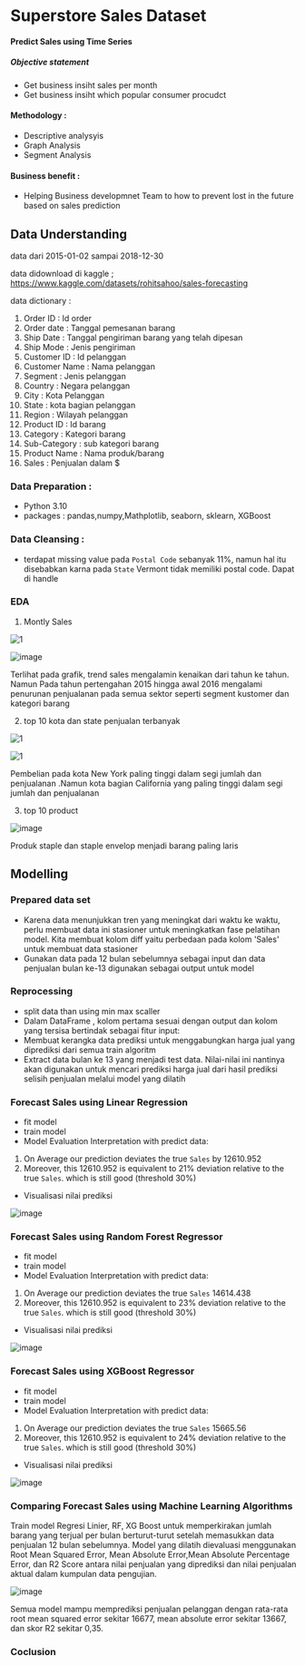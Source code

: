 # Superstore Sales Dataset
#### Predict Sales using Time Series

##### Objective statement
* Get business insiht sales per month
* Get business insiht which popular consumer procudct 

#### Methodology :
* Descriptive analysyis
* Graph Analysis
* Segment Analysis

#### Business benefit :
* Helping Business developmnet Team to how to prevent lost in the future based on sales prediction


## Data Understanding
data dari 2015-01-02 sampai 2018-12-30

data didownload di kaggle ; https://www.kaggle.com/datasets/rohitsahoo/sales-forecasting

data dictionary :

 1. Order ID : Id order 
 2. Order date : Tanggal pemesanan barang
 3. Ship Date : Tanggal pengiriman barang yang telah dipesan
 4. Ship Mode : Jenis pengiriman
 5. Customer ID : Id pelanggan
 6. Customer Name : Nama pelanggan
 7. Segment : Jenis pelanggan
 8. Country : Negara pelanggan
 9. City : Kota Pelanggan
 10. State : kota bagian pelanggan
 11. Region : Wilayah pelanggan
 12. Product ID : Id barang
 13. Category : Kategori barang
 14. Sub-Category : sub kategori barang
 15. Product Name : Nama produk/barang
 16. Sales : Penjualan dalam $


### Data Preparation :
* Python 3.10
* packages : pandas,numpy,Mathplotlib, seaborn, sklearn, XGBoost

### Data Cleansing :
* terdapat missing value pada `Postal Code` sebanyak 11%, namun hal itu disebabkan karna pada `State` Vermont tidak memiliki postal code. Dapat di handle

### EDA
1. Montly Sales


![1](https://user-images.githubusercontent.com/97732456/195076592-eec22234-e48e-4946-9e87-ee4f3d986447.png)

![image](https://user-images.githubusercontent.com/97732456/195078438-d612de55-67de-49b1-9b72-9be78d52ea5d.png)


Terlihat pada grafik, trend sales mengalamin kenaikan dari tahun ke tahun. Namun Pada tahun pertengahan 2015 hingga awal 2016 mengalami penurunan penjualanan pada semua sektor seperti segment kustomer dan kategori barang

2. top 10 kota dan state penjualan terbanyak


![1](https://user-images.githubusercontent.com/97732456/195077588-e2fb613d-1fa1-45d5-856c-6392dbb401a3.png)

![1](https://user-images.githubusercontent.com/97732456/195078053-b0360e06-76f1-4de7-89dd-75e491317318.png)


Pembelian pada kota New York paling tinggi dalam segi jumlah dan penjualanan .Namun kota bagian California yang paling tinggi dalam segi jumlah dan penjualanan

3. top 10 product 


![image](https://user-images.githubusercontent.com/97732456/195078246-cc027d62-472a-418b-9ee5-fa08007fa7a2.png)


Produk staple dan staple envelop menjadi barang paling laris

## Modelling
### Prepared data set
* Karena data menunjukkan tren yang meningkat dari waktu ke waktu,  perlu membuat data ini stasioner untuk meningkatkan fase pelatihan model.
Kita membuat kolom diff yaitu perbedaan pada kolom 'Sales' untuk membuat data stasioner
* Gunakan data pada 12 bulan sebelumnya sebagai input dan data penjualan bulan ke-13 digunakan sebagai output untuk model

### Reprocessing
* split data than using min max scaller
* Dalam DataFrame , kolom pertama sesuai dengan output dan kolom yang tersisa bertindak sebagai fitur input:
* Membuat kerangka data prediksi untuk menggabungkan harga jual yang diprediksi dari semua train algoritm 
* Extract data bulan ke 13  yang menjadi test data. Nilai-nilai ini nantinya akan digunakan untuk mencari prediksi harga jual dari hasil prediksi selisih penjualan melalui model yang dilatih

### Forecast Sales using Linear Regression
* fit model
* train model
* Model Evaluation
Interpretation with predict data:
1. On Average our prediction deviates the true `Sales` by 12610.952
2. Moreover, this 12610.952 is equivalent to 21% deviation relative to the true `Sales`. which is still good (threshold 30%)
* Visualisasi nilai prediksi


![image](https://user-images.githubusercontent.com/97732456/195079838-696949c1-175b-4093-9bc4-41cd49a61f62.png)


### Forecast Sales using Random Forest Regressor
* fit model
* train model
* Model Evaluation
Interpretation with predict data:
1. On Average our prediction deviates the true `Sales` 14614.438
2. Moreover, this 12610.952 is equivalent to 23% deviation relative to the true `Sales`. which is still good (threshold 30%)
* Visualisasi nilai prediksi


![image](https://user-images.githubusercontent.com/97732456/195080165-47335ded-06f5-477c-8058-ebc1e4281ce1.png)



### Forecast Sales using XGBoost Regressor
* fit model
* train model
* Model Evaluation
Interpretation with predict data:
1. On Average our prediction deviates the true `Sales` 15665.56
2. Moreover, this 12610.952 is equivalent to 24% deviation relative to the true `Sales`. which is still good (threshold 30%)
* Visualisasi nilai prediksi


![image](https://user-images.githubusercontent.com/97732456/195080288-64993a26-10cf-4069-af3e-0ade79946483.png)


### Comparing Forecast Sales using Machine Learning Algorithms
Train model Regresi Linier, RF, XG Boost untuk memperkirakan jumlah barang yang terjual per bulan berturut-turut setelah memasukkan data penjualan 12 bulan sebelumnya. Model yang dilatih dievaluasi menggunakan Root Mean Squared Error, Mean Absolute Error,Mean Absolute Percentage Error, dan R2 Score antara nilai penjualan yang diprediksi dan nilai penjualan aktual dalam kumpulan data pengujian.



![image](https://user-images.githubusercontent.com/97732456/195083274-bb8516e6-d7d7-4b9b-b51c-29a43aa42fea.png)



Semua model mampu memprediksi penjualan pelanggan dengan rata-rata root mean squared error sekitar 16677, mean absolute error sekitar 13667, dan skor R2 sekitar 0,35. 

### Coclusion
